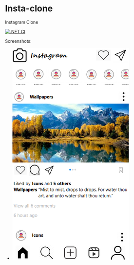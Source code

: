 # Insta-clone
Instagram Clone

[![.NET CI](https://github.com/shikharvashistha/Insta-clone/actions/workflows/dotnet.yml/badge.svg?branch=main)](https://github.com/shikharvashistha/Insta-clone/actions/workflows/dotnet.yml)

Screenshots:

- ![FIRST](asserts/first.png)
